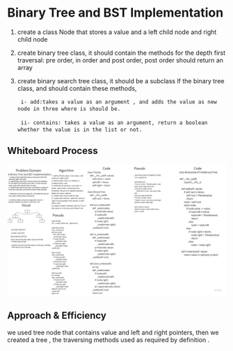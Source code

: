 # Binary Tree and BST Implementation 

1. create a class Node that stores a value and a left child node and right child node
2. create binary tree class, it should contain the methods for the depth first traversal: pre order, in order and post order, post order should return an array
3. create binary search tree class, it should be a subclass lf the binary tree class, and should contain these methods, 

        i- add:takes a value as an argument , and adds the value as new node in three where is should be.

        ii- contains: takes a value as an argument, return a boolean whether the value is in the list or not. 


## Whiteboard Process
![whiteboard](../data_structures_and_algorithms/assessts/Tree.jpg)



## Approach & Efficiency
we used tree node that contains value and left and right pointers, then we created a tree , the traversing methods used as required by definition .